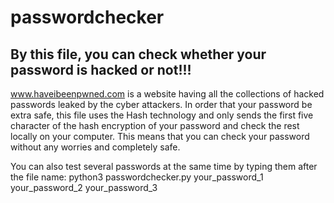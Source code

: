 # passwordchecker
## By this file, you can check whether your password is hacked or not!!!
www.haveibeenpwned.com is a website having all the collections of hacked passwords leaked by the cyber attackers.
In order that your password be extra safe, this file uses the Hash technology and only sends the first five character of the hash encryption of your password and check the rest locally on your computer. This means that you can check your password without any worries and completely safe.

You can also test several passwords at the same time by typing them after the file name:
python3 passwordchecker.py your_password_1 your_password_2 your_password_3 
